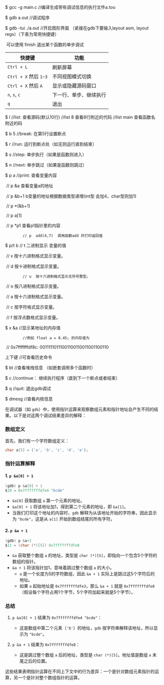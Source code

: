 $ gcc -g  main.c  //编译生成带有调试信息的执行文件a.tou 

$ gdb a.out //调试程序 

$ gdb -tui ./a.out  //开启图形界面 （紧接在gdb下要输入layout asm, layout regs）（下表为常用快捷键）

​	可以使用 finish 退出某个函数的单步调试

| 快捷键                | 功能                   |
| --------------------- | ---------------------- |
| `Ctrl + L`            | 刷新屏幕               |
| `Ctrl + X` 然后 `1~3` | 不同视图模式切换       |
| `Ctrl + X` 然后 `A`   | 显示或隐藏源码窗口     |
| `n`, `s`, `c`         | 下一行、单步、继续执行 |
| `q`                   | 退出                   |



$ l     //list: 查看源码(默认10行)        //list 8  查看8行附近的代码        //list main 查看函数名附近的码 

$ b 5   //break: 在第5行设置断点 

$ r     //run: 运行到断点处（如无则运行直到结束） 

$ s     //step: 单步执行（如果是函数则进入） 

$ n     //next: 单步跳过（如果是函数则跳过） 

$ p a   //print: 查看变量内容        

​			// p &a  查看变量a的地址       

​			 // p &b+1   b变量的地址根据数据类型递增(int型 会加4，char型则加1)      

​			 // p *(&b+1)        

​			// p a[1]        

​			// p *p1 查看p1指针里的内容        

 			// p  add(4,7)  调用函数add 并打印返回值 

$ p/t b // t  二进制显示 变量的值  

​			 // x  按十六进制格式显示变量。 

​			// d  按十进制格式显示变量。

 			// u  按十六进制格式显示无符号整型。 

​			// o  按八进制格式显示变量。 

​			// a  按十六进制格式显示变量。 

​			// c  按字符格式显示变量。 

​			// f  按浮点数格式显示变量。       

$ x &a  //显示某地址的内存值        

 			//例如 float a = 0.45; 的内存值为        

​			// 0x7fffffffdf8c:	00111110111001100110011001100110         

上下键  //可查看历史命令 

$ bt     //查看堆栈信息 （如嵌套调用多个函数时） 

$ c      //continue： 继续执行程序（直到下一个断点或者结束） 

$ q      //quit: 退出gdb调试 

$ dmesg  //查看内核信息     



在调试器（如 `gdb`）中，使用指针运算来观察数组元素和指针地址会产生不同的结果。以下是对这两个调试结果差异的解释：

### 数组定义

首先，我们有一个字符数组定义：

```c
char a[5] = {'a', 'b', 'c', 'd', 'e'};
```

### 指针运算解释

#### 1. `p &a[0] + 1`

```c
(gdb) p &a[0] + 1
$10 = 0x7fffffffdfe4 "bcde"
```

- `&a[0]` 获取数组 `a` 第一个元素的地址。
- `&a[0] + 1` 将该地址加1，得到第二个元素的地址，即 `&a[1]`。
- 当我们打印这个地址的内容时，`gdb` 解释为从该地址开始的字符串，因此显示为 `"bcde"`，这是从 `a[1]` 开始到数组结尾的所有字符。

#### 2. `p &a + 1`

```c
(gdb) p &a+1
$11 = (char (*)[5]) 0x7fffffffdfe8
```

- `&a` 获取整个数组 `a` 的地址，类型是 `char (*)[5]`，即指向一个包含5个字符的数组的指针。
- `&a + 1` 将该指针加1，意味着跳过整个数组 `a` 的大小。
  - `a` 是一个长度为5的字符数组，因此 `&a + 1` 实际上是跳过这5个字符后的地址。
  - 如果 `a` 起始地址是 `0x7fffffffdfe3`，那么 `&a + 1` 就是 `0x7fffffffdfe8`（假设每个字符占用1个字节，5个字符加起来就是5个字节）。

### 总结

1. `p &a[0] + 1` 结果为 `0x7fffffffdfe4 "bcde"`：
   - 这是数组中第二个元素（`'b'`）的地址，`gdb` 按字符串解释该地址，所以显示为 `"bcde"`。

2. `p &a + 1` 结果为 `0x7fffffffdfe8`：
   - 这是跳过整个数组 `a` 后的地址，类型是 `char (*)[5]`。地址值是数组 `a` 末尾之后的位置。

这些结果表明指针运算在不同上下文中的行为差异：一个是针对数组元素指针的运算，另一个是针对整个数组指针的运算。

